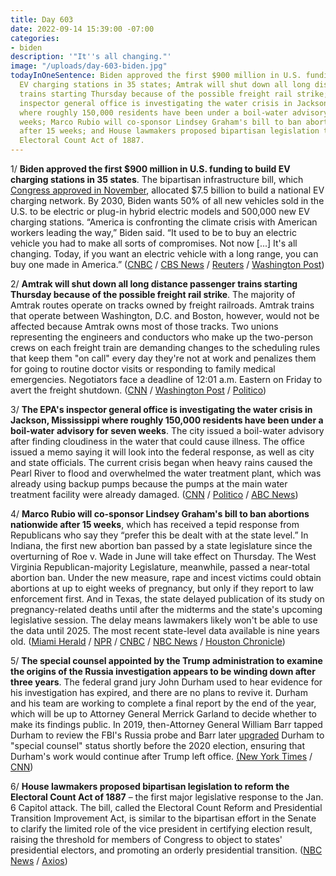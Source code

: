 ```yaml
---
title: Day 603
date: 2022-09-14 15:39:00 -07:00
categories:
- biden
description: '"It''s all changing."'
image: "/uploads/day-603-biden.jpg"
todayInOneSentence: Biden approved the first $900 million in U.S. funding to build
  EV charging stations in 35 states; Amtrak will shut down all long distance passenger
  trains starting Thursday because of the possible freight rail strike; the EPA's
  inspector general office is investigating the water crisis in Jackson, Mississippi
  where roughly 150,000 residents have been under a boil-water advisory for seven
  weeks; Marco Rubio will co-sponsor Lindsey Graham's bill to ban abortions nationwide
  after 15 weeks; and House lawmakers proposed bipartisan legislation to reform the
  Electoral Count Act of 1887.
---
```


1/ **Biden approved the first $900 million in U.S. funding to build EV charging stations in 35 states**. The bipartisan infrastructure bill, which [Congress approved in November](https://whatthefuckjusthappenedtoday.com/2021/11/15/day-300/#1-biden-signed-the-1-trillion-bipart), allocated $7.5 billion to build a national EV charging network. By 2030, Biden wants 50% of all new vehicles sold in the U.S. to be electric or plug-in hybrid electric models and 500,000 new EV charging stations. “America is confronting the climate crisis with American workers leading the way,” Biden said. “It used to be to buy an electric vehicle you had to make all sorts of compromises. Not now \[...\] It's all changing. Today, if you want an electric vehicle with a long range, you can buy one made in America.” ([CNBC](https://www.cnbc.com/2022/09/14/watch-live-biden-touts-electric-vehicles-at-the-detroit-auto-show.html) / [CBS News](https://www.cbsnews.com/news/biden-electric-vehicles-chargers-detroit-auto-show/) / [Reuters](https://www.reuters.com/business/autos-transportation/biden-announce-approval-900-million-us-ev-charging-funding-2022-09-14/) / [Washington Post](https://www.washingtonpost.com/business/2022/09/14/biden-detroit-electric-vehicles/))

2/ **Amtrak will shut down all long distance passenger trains starting Thursday because of the possible freight rail strike**. The majority of Amtrak routes operate on tracks owned by freight railroads. Amtrak trains that operate between Washington, D.C. and Boston, however, would not be affected because Amtrak owns most of those tracks. Two unions representing the engineers and conductors who make up the two-person crews on each freight train are demanding changes to the scheduling rules that keep them "on call" every day they're not at work and penalizes them for going to routine doctor visits or responding to family medical emergencies. Negotiators face a deadline of 12:01 a.m. Eastern on Friday to avert the freight shutdown. ([CNN](https://www.cnn.com/2022/09/13/business/railroad-strike-outlook-economic-impact/) / [Washington Post](https://www.washingtonpost.com/us-policy/2022/09/14/congress-freight-rail-strike/) / [Politico](https://www.politico.com/news/2022/09/14/commuter-rail-lines-to-shutter-if-freight-rail-network-shuts-down-00056685))

3/ **The EPA's inspector general office is investigating the water crisis in Jackson, Mississippi where roughly 150,000 residents have been under a boil-water advisory for seven weeks**. The city issued a boil-water advisory after finding cloudiness in the water that could cause illness. The office issued a memo saying it will look into the federal response, as well as city and state officials. The current crisis began when heavy rains caused the Pearl River to flood and overwhelmed the water treatment plant, which was already using backup pumps because the pumps at the main water treatment facility were already damaged. ([CNN](https://www.cnn.com/2022/09/12/us/jackson-mississippi-water-crisis-epa-investigation/index.html) / [Politico](https://www.politico.com/news/2022/09/12/epa-watchdog-probe-jackson-mississippi-water-crisis-00056150) / [ABC News](https://abcnews.go.com/Health/wireStory/epa-inspector-general-probes-mississippi-capital-water-woes-89843253))

4/ **Marco Rubio will co-sponsor Lindsey Graham's bill to ban abortions nationwide after 15 weeks**, which has received a tepid response from Republicans who say they “prefer this be dealt with at the state level.” In Indiana, the first new abortion ban passed by a state legislature since the overturning of Roe v. Wade in June will take effect on Thursday. The West Virginia Republican-majority Legislature, meanwhile, passed a near-total abortion ban. Under the new measure, rape and incest victims could obtain abortions at up to eight weeks of pregnancy, but only if they report to law enforcement first. And in Texas, the state delayed publication of its study on pregnancy-related deaths until after the midterms and the state's upcoming legislative session. The delay means lawmakers likely won't be able to use the data until 2025. The most recent state-level data available is nine years old. ([Miami Herald](https://www.miamiherald.com/news/politics-government/article265773446.html) / [NPR](https://www.npr.org/2022/09/14/1122835073/indiana-abortion-ban-thursday-roe-dobbs) / [CNBC](https://www.cnbc.com/2022/09/13/west-virginia-lawmakers-ok-abortion-ban-with-few-exceptions.html) / [NBC News](https://www.nbcnews.com/politics/politics-news/west-virginia-legislature-passes-abortion-ban-narrow-exceptions-rcna47589) /
[Houston Chronicle](https://www.houstonchronicle.com/politics/texas/article/Texas-delays-publication-of-maternal-death-data-17439477.php))

5/ **The special counsel appointed by the Trump administration to examine the origins of the Russia investigation appears to be winding down after three years**. The federal grand jury John Durham used to hear evidence for his investigation has expired, and there are no plans to revive it. Durham and his team are working to complete a final report by the end of the year, which will be up to Attorney General Merrick Garland to decide whether to make its findings public. In 2019, then-Attorney General William Barr tapped Durham to review the FBI's Russia probe and Barr later [upgraded](https://whatthefuckjusthappenedtoday.com/2020/12/01/day-1412/#4-attorney-general-william-barr-appo) Durham to "special counsel" status shortly before the 2020 election, ensuring that Durham's work would continue after Trump left office. [(New York Times](https://www.nytimes.com/2022/09/14/us/politics/durham-inquiry-trump-russia.html) / [CNN](https://www.cnn.com/2022/09/14/politics/john-durham-investigation-update/index.html))

6/ **House lawmakers proposed bipartisan legislation to reform the Electoral Count Act of 1887** – the first major legislative response to the Jan. 6 Capitol attack. The bill, called the Electoral Count Reform and Presidential Transition Improvement Act, is similar to the bipartisan effort in the Senate to clarify the limited role of the vice president in certifying election result, raising the threshold for members of Congress to object to states' presidential electors, and promoting an orderly presidential transition. ([NBC News](https://www.nbcnews.com/politics/congress/house-members-roll-bipartisan-election-bill-aimed-preventing-future-co-rcna47725) / [Axios](https://www.axios.com/2022/09/14/house-electoral-count-act-bipartisan-congress))